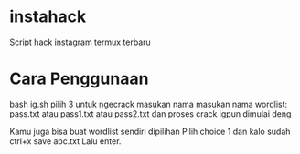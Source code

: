 # instahack
Script hack instagram termux terbaru

# Cara Penggunaan
bash ig.sh
pilih 3 untuk ngecrack
masukan nama
masukan nama wordlist: pass.txt atau pass1.txt atau pass2.txt
dan proses crack igpun dimulai deng

Kamu juga bisa buat wordlist sendiri dipilihan
Pilih choice 1 dan kalo sudah ctrl+x save abc.txt
Lalu enter.
